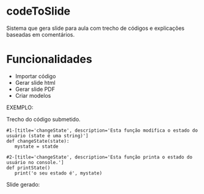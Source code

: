 # codeToSlide
Sistema que gera slide para aula com trecho de códigos e explicações baseadas em comentários.

# Funcionalidades
* Importar código
* Gerar slide html
* Gerar slide PDF
* Criar modelos

EXEMPLO:

Trecho do código submetido.

```
#1-[title='changeState', description='Esta função modifica o estado do usuário (state é uma string)']
def changeState(state):
   mystate = statde

#2-[title='changeState', description='Esta função printa o estado do usuário no console.']
def printState()
   print('o seu estado é', mystate)
```


Slide gerado:



